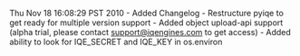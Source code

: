 Thu Nov 18 16:08:29 PST 2010
	- Added Changelog
	- Restructure pyiqe to get ready for multiple version support
	- Added object upload-api support (alpha trial, please contact support@iqengines.com to get access)
	- Added ability to look for IQE_SECRET and IQE_KEY in os.environ
				